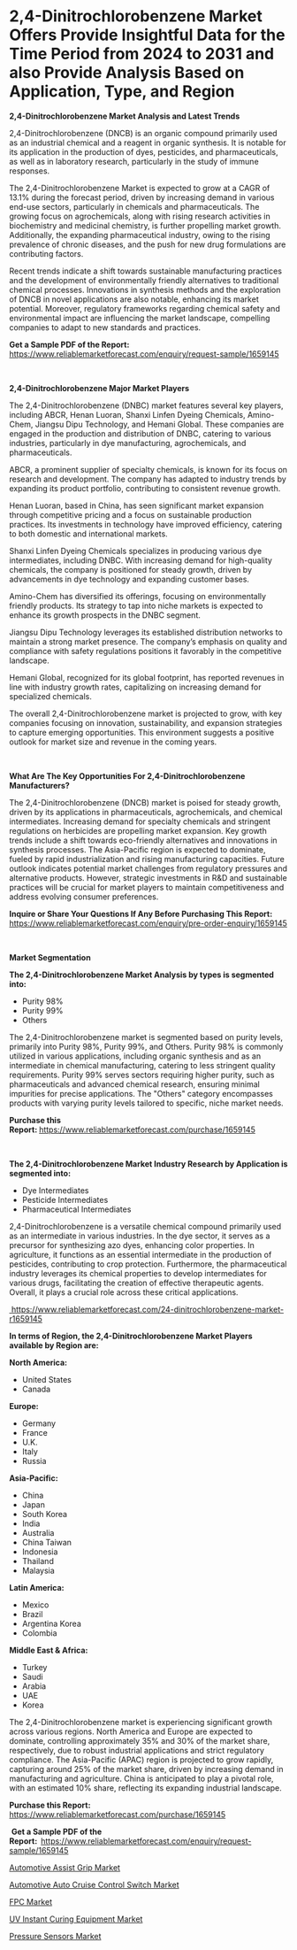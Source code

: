 <p><h1>2,4-Dinitrochlorobenzene Market Offers Provide Insightful Data for the Time Period from 2024 to 2031 and also Provide Analysis Based on Application, Type, and Region</h1></p><p><strong>2,4-Dinitrochlorobenzene Market Analysis and Latest Trends</strong></p>
<p><p>2,4-Dinitrochlorobenzene (DNCB) is an organic compound primarily used as an industrial chemical and a reagent in organic synthesis. It is notable for its application in the production of dyes, pesticides, and pharmaceuticals, as well as in laboratory research, particularly in the study of immune responses. </p><p>The 2,4-Dinitrochlorobenzene Market is expected to grow at a CAGR of 13.1% during the forecast period, driven by increasing demand in various end-use sectors, particularly in chemicals and pharmaceuticals. The growing focus on agrochemicals, along with rising research activities in biochemistry and medicinal chemistry, is further propelling market growth. Additionally, the expanding pharmaceutical industry, owing to the rising prevalence of chronic diseases, and the push for new drug formulations are contributing factors.</p><p>Recent trends indicate a shift towards sustainable manufacturing practices and the development of environmentally friendly alternatives to traditional chemical processes. Innovations in synthesis methods and the exploration of DNCB in novel applications are also notable, enhancing its market potential. Moreover, regulatory frameworks regarding chemical safety and environmental impact are influencing the market landscape, compelling companies to adapt to new standards and practices.</p></p>
<p><strong>Get a Sample PDF of the Report:&nbsp;</strong> <a href="https://www.reliablemarketforecast.com/enquiry/request-sample/1659145?utm_campaign=1159&utm_medium=2&utm_source=Github&utm_content=ia&utm_term=28092024&utm_id=24-dinitrochlorobenzene">https://www.reliablemarketforecast.com/enquiry/request-sample/1659145</a></p>
<p>&nbsp;</p>
<p><strong>2,4-Dinitrochlorobenzene Major Market Players</strong></p>
<p><p>The 2,4-Dinitrochlorobenzene (DNBC) market features several key players, including ABCR, Henan Luoran, Shanxi Linfen Dyeing Chemicals, Amino-Chem, Jiangsu Dipu Technology, and Hemani Global. These companies are engaged in the production and distribution of DNBC, catering to various industries, particularly in dye manufacturing, agrochemicals, and pharmaceuticals.</p><p>ABCR, a prominent supplier of specialty chemicals, is known for its focus on research and development. The company has adapted to industry trends by expanding its product portfolio, contributing to consistent revenue growth.</p><p>Henan Luoran, based in China, has seen significant market expansion through competitive pricing and a focus on sustainable production practices. Its investments in technology have improved efficiency, catering to both domestic and international markets.</p><p>Shanxi Linfen Dyeing Chemicals specializes in producing various dye intermediates, including DNBC. With increasing demand for high-quality chemicals, the company is positioned for steady growth, driven by advancements in dye technology and expanding customer bases.</p><p>Amino-Chem has diversified its offerings, focusing on environmentally friendly products. Its strategy to tap into niche markets is expected to enhance its growth prospects in the DNBC segment.</p><p>Jiangsu Dipu Technology leverages its established distribution networks to maintain a strong market presence. The company’s emphasis on quality and compliance with safety regulations positions it favorably in the competitive landscape.</p><p>Hemani Global, recognized for its global footprint, has reported revenues in line with industry growth rates, capitalizing on increasing demand for specialized chemicals.</p><p>The overall 2,4-Dinitrochlorobenzene market is projected to grow, with key companies focusing on innovation, sustainability, and expansion strategies to capture emerging opportunities. This environment suggests a positive outlook for market size and revenue in the coming years.</p></p>
<p>&nbsp;</p>
<p><strong>What Are The Key Opportunities For 2,4-Dinitrochlorobenzene Manufacturers?</strong></p>
<p><p>The 2,4-Dinitrochlorobenzene (DNCB) market is poised for steady growth, driven by its applications in pharmaceuticals, agrochemicals, and chemical intermediates. Increasing demand for specialty chemicals and stringent regulations on herbicides are propelling market expansion. Key growth trends include a shift towards eco-friendly alternatives and innovations in synthesis processes. The Asia-Pacific region is expected to dominate, fueled by rapid industrialization and rising manufacturing capacities. Future outlook indicates potential market challenges from regulatory pressures and alternative products. However, strategic investments in R&D and sustainable practices will be crucial for market players to maintain competitiveness and address evolving consumer preferences.</p></p>
<p><strong>Inquire or Share Your Questions If Any Before Purchasing This Report:</strong> <a href="https://www.reliablemarketforecast.com/enquiry/pre-order-enquiry/1659145?utm_campaign=1159&utm_medium=2&utm_source=Github&utm_content=ia&utm_term=28092024&utm_id=24-dinitrochlorobenzene">https://www.reliablemarketforecast.com/enquiry/pre-order-enquiry/1659145</a></p>
<p>&nbsp;</p>
<p><strong>Market Segmentation</strong></p>
<p><strong>The 2,4-Dinitrochlorobenzene Market Analysis by types is segmented into:</strong></p>
<p><ul><li>Purity 98%</li><li>Purity 99%</li><li>Others</li></ul></p>
<p><p>The 2,4-Dinitrochlorobenzene market is segmented based on purity levels, primarily into Purity 98%, Purity 99%, and Others. Purity 98% is commonly utilized in various applications, including organic synthesis and as an intermediate in chemical manufacturing, catering to less stringent quality requirements. Purity 99% serves sectors requiring higher purity, such as pharmaceuticals and advanced chemical research, ensuring minimal impurities for precise applications. The "Others" category encompasses products with varying purity levels tailored to specific, niche market needs.</p></p>
<p><strong>Purchase this Report:&nbsp;</strong><a href="https://www.reliablemarketforecast.com/purchase/1659145?utm_campaign=1159&utm_medium=2&utm_source=Github&utm_content=ia&utm_term=28092024&utm_id=24-dinitrochlorobenzene">https://www.reliablemarketforecast.com/purchase/1659145</a></p>
<p>&nbsp;</p>
<p><strong>The 2,4-Dinitrochlorobenzene Market Industry Research by Application is segmented into:</strong></p>
<p><ul><li>Dye Intermediates</li><li>Pesticide Intermediates</li><li>Pharmaceutical Intermediates</li></ul></p>
<p><p>2,4-Dinitrochlorobenzene is a versatile chemical compound primarily used as an intermediate in various industries. In the dye sector, it serves as a precursor for synthesizing azo dyes, enhancing color properties. In agriculture, it functions as an essential intermediate in the production of pesticides, contributing to crop protection. Furthermore, the pharmaceutical industry leverages its chemical properties to develop intermediates for various drugs, facilitating the creation of effective therapeutic agents. Overall, it plays a crucial role across these critical applications.</p></p>
<p><a href="https://www.reliablemarketforecast.com/24-dinitrochlorobenzene-market-r1659145?utm_campaign=1159&utm_medium=2&utm_source=Github&utm_content=ia&utm_term=28092024&utm_id=24-dinitrochlorobenzene">&nbsp;https://www.reliablemarketforecast.com/24-dinitrochlorobenzene-market-r1659145</a></p>
<p><strong>In terms of Region, the 2,4-Dinitrochlorobenzene Market Players available by Region are:</strong></p>
<p>
    <p> <strong> North America: </strong>
        <ul>
            <li>United States</li>
            <li>Canada</li>
        </ul>
        </p> 
    <p> <strong> Europe: </strong>
        <ul>
            <li>Germany</li>
            <li>France</li>
            <li>U.K.</li>
            <li>Italy</li>
            <li>Russia</li>
        </ul>
        </p> 
    <p> <strong> Asia-Pacific: </strong>
        <ul>
            <li>China</li>
            <li>Japan</li>
            <li>South Korea</li>
            <li>India</li>
            <li>Australia</li>
            <li>China Taiwan</li>
            <li>Indonesia</li>
            <li>Thailand</li>
            <li>Malaysia</li>
        </ul>
        </p> 
    <p> <strong> Latin America: </strong>
        <ul>
            <li>Mexico</li>
            <li>Brazil</li>
            <li>Argentina Korea</li>
            <li>Colombia</li>
        </ul>
        </p> 
    <p> <strong> Middle East & Africa: </strong>
        <ul>
            <li>Turkey</li>
            <li>Saudi</li>
            <li>Arabia</li>
            <li>UAE</li>
            <li>Korea</li>
        </ul>
    </p>
    </p>
<p><p>The 2,4-Dinitrochlorobenzene market is experiencing significant growth across various regions. North America and Europe are expected to dominate, controlling approximately 35% and 30% of the market share, respectively, due to robust industrial applications and strict regulatory compliance. The Asia-Pacific (APAC) region is projected to grow rapidly, capturing around 25% of the market share, driven by increasing demand in manufacturing and agriculture. China is anticipated to play a pivotal role, with an estimated 10% share, reflecting its expanding industrial landscape.</p></p>
<p><strong>Purchase this Report: </strong><a href="https://www.reliablemarketforecast.com/purchase/1659145?utm_campaign=1159&utm_medium=2&utm_source=Github&utm_content=ia&utm_term=28092024&utm_id=24-dinitrochlorobenzene">https://www.reliablemarketforecast.com/purchase/1659145</a></p>
<p>&nbsp;<strong>Get a Sample PDF of the Report:&nbsp;&nbsp;</strong><a href="https://www.reliablemarketforecast.com/enquiry/request-sample/1659145?utm_campaign=1159&utm_medium=2&utm_source=Github&utm_content=ia&utm_term=28092024&utm_id=24-dinitrochlorobenzene">https://www.reliablemarketforecast.com/enquiry/request-sample/1659145</a></p>
<p><strong></strong></p>
<p><p><a href="https://issuu.com/reportprime-2/docs/automotive-assist-grip-market-size-_d41190a011eba7?utm_campaign=1159&utm_medium=2&utm_source=Github&utm_content=ia&utm_term=28092024&utm_id=24-dinitrochlorobenzene">Automotive Assist Grip Market</a></p><p><a href="https://issuu.com/reportprime-2/docs/automotive-auto-cruise-control-swit_dbf1eedebf3331?utm_campaign=1159&utm_medium=2&utm_source=Github&utm_content=ia&utm_term=28092024&utm_id=24-dinitrochlorobenzene">Automotive Auto Cruise Control Switch Market</a></p><p><a href="https://www.linkedin.com/pulse/global-fpc-market-product-type-application-region-companies-i6mte?utm_campaign=1159&utm_medium=2&utm_source=Github&utm_content=ia&utm_term=28092024&utm_id=24-dinitrochlorobenzene">FPC Market</a></p><p><a href="https://github.com/ChiragRP21/Market-Research-Report-List-6/blob/main/uv-instant-curing-equipment-market.md?utm_campaign=1159&utm_medium=2&utm_source=Github&utm_content=ia&utm_term=28092024&utm_id=24-dinitrochlorobenzene">UV Instant Curing Equipment Market</a></p><p><a href="https://www.linkedin.com/pulse/exploring-pressure-sensors-market-dynamics-revenue-analysis-m8gpe?utm_campaign=1159&utm_medium=2&utm_source=Github&utm_content=ia&utm_term=28092024&utm_id=24-dinitrochlorobenzene">Pressure Sensors Market</a></p></p>